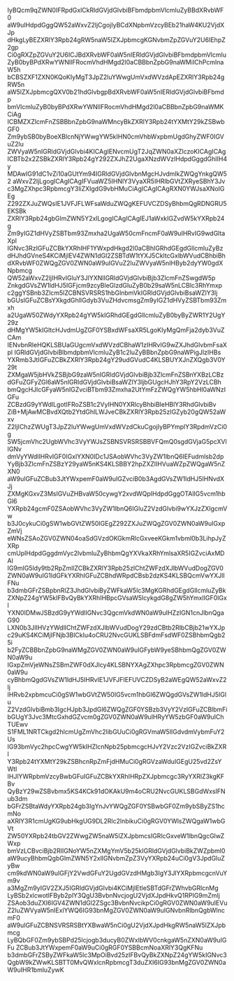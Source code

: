 IyBQcm9qZWN0IFRpdGxlCkRldGVjdGlvbiBFbmdpbmVlcmluZyBBdXRvbWF0
aW9uIHdpdGggQW52aWxvZ2ljCgojIyBCdXNpbmVzcyBEb21haW4KU2VjdXJp
dHkgLyBEZXRlY3Rpb24gRW5naW5lZXJpbmcgKGNvbmZpZGVuY2U6IEhpZ2gp
Ci0gRXZpZGVuY2U6ICJBdXRvbWF0aW5nIERldGVjdGlvbiBFbmdpbmVlcmlu
ZyB0byBPdXRwYWNlIFRocmVhdHMgd2l0aCBBbnZpbG9naWMiIChPcmlnaW5h
bCBSZXF1ZXN0KQoKIyMgT3JpZ2luYWwgUmVxdWVzdApEZXRlY3Rpb24gRW5n
aW5lZXJpbmcgQXV0b21hdGlvbgpBdXRvbWF0aW5nIERldGVjdGlvbiBFbmdp
bmVlcmluZyB0byBPdXRwYWNlIFRocmVhdHMgd2l0aCBBbnZpbG9naWMKCiAg
ICBMZXZlcmFnZSBBbnZpbG9naWMncyBkZXRlY3Rpb24tYXMtY29kZSBwbGF0
Zm9ybSB0byBoeXBlcnNjYWwgYW5kIHN0cmVhbWxpbmUgdGhyZWF0IGVuZ2lu
ZWVyaW5nIGRldGVjdGlvbi4KICAgIENvcmUgT2JqZWN0aXZlczoKICAgICAg
ICBTb2x2ZSBkZXRlY3Rpb24gY292ZXJhZ2UgaXNzdWVzIHdpdGggdGhlIH4y
MDAwIG91dC1vZi10aGUtYm94IGRldGVjdGlvbnMgcHJvdmlkZWQgYnkgQW52
aWxvZ2ljLgogICAgICAgIFVuaWZ5IHNlY3VyaXR5IHRlbGVtZXRyeSBhY3Jv
c3MgZXhpc3RpbmcgY3liZXIgdG9vbHMuCiAgICAgICAgRXN0YWJsaXNoIGEg
Z292ZXJuZWQsIE1JVFJFLWFsaWduZWQgKEFUVCZDSyBhbmQgRDNGRU5EKSBk
ZXRlY3Rpb24gbGlmZWN5Y2xlLgogICAgICAgIEJ1aWxkIGZvdW5kYXRpb24g
Zm9yIGZ1dHVyZSBTbm93Zmxha2UgaW50cmFncmF0aW9uIHRvIG9wdGltaXpl
IGNvc3RzIGFuZCBkYXRhIHF1YWxpdHkgd2l0aCBhIGRhdGEgdGllcmluZyBz
dHJhdGVneS4KCiMjIEV4ZWN1dGl2ZSBTdW1tYXJ5CkltcGxlbWVudCBhbiBh
dXRvbWF0ZWQgZGV0ZWN0aW9uIGVuZ2luZWVyaW5nIHByb2dyYW0gdXNpbmcg
QW52aWxvZ2ljIHRvIGluY3JlYXNlIGRldGVjdGlvbiBjb3ZlcmFnZSwgdW5p
ZnkgdGVsZW1ldHJ5IGFjcm9zcyBleGlzdGluZyB0b29saW5nLCBlc3RhYmxp
c2ggYSBnb3Zlcm5lZCBNSVRSRS1hbGlnbmVkIGRldGVjdGlvbiBsaWZlY3lj
bGUsIGFuZCBsYXkgdGhlIGdyb3VuZHdvcmsgZm9yIGZ1dHVyZSBTbm93Zmxh
a2UgaW50ZWdyYXRpb24gYW5kIGRhdGEgdGllcmluZyB0byByZWR1Y2UgY29z
dHMgYW5kIGltcHJvdmUgZGF0YSBxdWFsaXR5LgoKIyMgQmFja2dyb3VuZCAm
IENvbnRleHQKLSBUaGUgcmVxdWVzdCBhaW1zIHRvIG9wZXJhdGlvbmFsaXpl
IGRldGVjdGlvbiBlbmdpbmVlcmluZyB1c2luZyBBbnZpbG9naWPigJlzIHBs
YXRmb3JtIGFuZCBkZXRlY3Rpb24gY29udGVudC4KLSBUYXJnZXQgb3V0Y29t
ZXMgaW5jbHVkZSBjbG9zaW5nIGRldGVjdGlvbiBjb3ZlcmFnZSBnYXBzLCBz
dGFuZGFyZGl6aW5nIGRldGVjdGlvbiBsaWZlY3ljbGUgcHJhY3RpY2VzLCBh
bmQgcHJlcGFyaW5nIGZvciBTbm93Zmxha2UtYmFzZWQgYW5hbHl0aWNzIGFu
ZCBzdG9yYWdlLgotIFRoZSB1c2VyIHN0YXRlcyBhbiBleHBlY3RhdGlvbiBv
ZiB+MjAwMCBvdXQtb2YtdGhlLWJveCBkZXRlY3Rpb25zIGZyb20gQW52aWxv
Z2ljIChzZWUgT3JpZ2luYWwgUmVxdWVzdCkuCgojIyBPYmplY3RpdmVzCi0g
SW5jcmVhc2UgbWVhc3VyYWJsZSBNSVRSRSBBVFQmQ0sgdGVjaG5pcXVlIGNv
dmVyYWdlIHRvIGF0IGxlYXN0IDc1JSAobWVhc3VyZW1lbnQ6IEFudmlsb2dp
YyBjb3ZlcmFnZSBzY29yaW5nKS4KLSBBY2hpZXZlIHVuaWZpZWQgaW5nZXN0
aW9uIGFuZCBub3JtYWxpemF0aW9uIGZvciB0b3AgdGVsZW1ldHJ5IHNvdXJj
ZXMgKGxvZ3MsIGVuZHBvaW50cywgY2xvdWQpIHdpdGggOTAlIG5vcm1hbGl6
YXRpb24gcmF0ZSAobWVhc3VyZW1lbnQ6IGluZ2VzdGlvbi9wYXJzZXIgcmVw
b3J0cykuCi0gSW1wbGVtZW50IGEgZ292ZXJuZWQgZGV0ZWN0aW9uIGxpZmVj
eWNsZSAoZGV0ZWN04oaSdGVzdOKGkmRlcGxveeKGkm1vbml0b3LihpJyZXRp
cmUpIHdpdGggdmVyc2lvbmluZyBhbmQgYXVkaXRhYmlsaXR5IGZvciAxMDAl
IG9mIG5ldy9tb2RpZmllZCBkZXRlY3Rpb25zIChtZWFzdXJlbWVudDogZGV0
ZWN0aW9uIG1ldGFkYXRhIGFuZCBhdWRpdCBsb2dzKS4KLSBQcmVwYXJlIFNu
b3dmbGFrZSBpbnRlZ3JhdGlvbiByZWFkaW5lc3MgKGRhdGEgdGllcmluZyBk
ZXNpZ24gYW5kIFBvQyBkYXRhIHBpcGVsaW5lcykgdG8gZW5hYmxlIGF0IGxl
YXN0IDMwJSBzdG9yYWdlIGNvc3QgcmVkdWN0aW9uIHZzIGN1cnJlbnQgaG90
LXN0b3JlIHVzYWdlIChtZWFzdXJlbWVudDogY29zdCBtb2RlbCBjb21wYXJp
c29uKS4KCiMjIFNjb3BlCklu4oCRU2NvcGUKLSBFdmFsdWF0ZSBhbmQgb25i
b2FyZCBBbnZpbG9naWMgZGV0ZWN0aW9uIGFybW9yeSBhbmQgZGV0ZWN0aW9u
IGxpZmVjeWNsZSBmZWF0dXJlcy4KLSBNYXAgZXhpc3RpbmcgZGV0ZWN0aW9u
cyBhbmQgdGVsZW1ldHJ5IHRvIE1JVFJFIEFUVCZDSyB2aWEgQW52aWxvZ2lj
IHRvb2xpbmcuCi0gSW1wbGVtZW50IG5vcm1hbGl6ZWQgdGVsZW1ldHJ5IGlu
Z2VzdGlvbiBmb3IgcHJpb3JpdGl6ZWQgZGF0YSBzb3VyY2VzIGFuZCBlbmFi
bGUgY3Jvc3MtcGxhdGZvcm0gZGV0ZWN0aW9uIHRyYW5zbGF0aW9uIChTUEwv
S1FML1NRTCkgd2hlcmUgZmVhc2libGUuCi0gRGVmaW5lIGdvdmVybmFuY2Us
IG93bmVyc2hpcCwgYW5kIHZlcnNpb25pbmcgcHJvY2Vzc2VzIGZvciBkZXRl
Y3Rpb24tYXMtY29kZSBhcnRpZmFjdHMuCi0gRGVzaWduIGEgU25vd2ZsYWtl
IHJlYWRpbmVzcyBwbGFuIGFuZCBkYXRhIHRpZXJpbmcgc3RyYXRlZ3kgKFBv
QyBzY29wZSBvbmx5KS4KCk91dOKAkU9m4oCRU2NvcGUKLSBGdWxsIFNub3dm
bGFrZSBtaWdyYXRpb24gb3IgYnJvYWQgZGF0YSBwbGF0Zm9ybSByZS1hcmNo
aXRlY3R1cmUgKG9ubHkgUG9DL2Rlc2lnbikuCi0gRGV0YWlsZWQgaW1wbGVt
ZW50YXRpb24tbGV2ZWwgZW5naW5lZXJpbmcsIGRlcGxveW1lbnQgcGlwZWxp
bmVzLCBvciBjb2RlIGNoYW5nZXMgYmV5b25kIGRldGVjdGlvbiBkZWZpbml0
aW9ucyBhbmQgbGlmZWN5Y2xlIGNvbmZpZ3VyYXRpb24uCi0gV3JpdGluZyBw
cm9kdWN0aW9uIGFjY2VwdGFuY2UgdGVzdHMgb3IgY3JlYXRpbmcgcnVuYm9v
a3MgZm9yIGV2ZXJ5IGRldGVjdGlvbi4KCiMjIEtleSBTdGFrZWhvbGRlcnMg
LyBSb2xlcwotIFByb2plY3QgU3BvbnNvcjogU2VjdXJpdHkvQ1RPIG9mZmlj
ZSAob3duZXI6IGV4ZWN1dGl2ZSgc3BvbnNvcikpCi0gRGV0ZWN0aW9uIEVu
Z2luZWVyaW5nIExlYWQ6IG93bnMgZGV0ZWN0aW9uIGNvbnRlbnQgbWlncmF0
aW9uIGFuZCBNSVRSRSBtYXBwaW5nCi0gU2VjdXJpdHkgRW5naW5lZXJpbmcg
LyBQbGF0Zm9ybSBPd25lcjogb3ducyB0ZWxlbWV0cnkgaW5nZXN0aW9uIGFu
ZCBub3JtYWxpemF0aW9uCi0gRGF0YSBBcmNoaXRlY3QgKFNu b3dmbGFrZSByZWFkaW5lc3MpOiBvd25zIFBvQyBkZXNpZ24gYW5kIGNvc3QgbW9kZWwKLSBTT0MvQWxlcnRpbmcgT3duZXI6IG93bnMgZGV0ZWN0aW9uIHR1bmluZywK